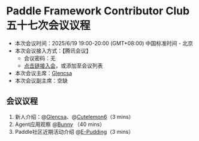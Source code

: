 # Paddle Framework Contributor Club 五十七次会议议程

- 本次会议时间：2025/6/19 19:00-20:00 (GMT+08:00) 中国标准时间 - 北京
- 本次会议接入方式：【腾讯会议】
  - 会议密码：无
  - [点击链接入会](https://meeting.tencent.com/dm/PcjsUPCgAswZ)，或添加至会议列表
- 本次会议主席：[Glencsa](https://github.com/Glencsa)
- 本次会议副主席：空缺

## 会议议程

1. 新人介绍：@[Glencsa](https://github.com/Glencsa)、@[Cutelemon6](https://github.com/Cutelemon6)（3 mins）
2. Agent应用观察 @[Bunny](https://github.com/tubao3104) （40 mins）
3. Paddle社区近期活动介绍 @[E-Pudding](https://github.com/E-Pudding)（3 mins）